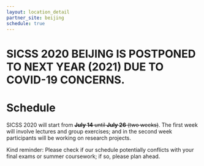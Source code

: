 ```yaml
---
layout: location_detail
partner_site: beijing
schedule: true
---
```


# SICSS 2020 BEIJING IS POSTPONED TO NEXT YEAR (2021) DUE TO COVID-19 CONCERNS.

# Schedule

SICSS 2020 will start from ~~**July 14** until **July 26** (two weeks)~~. The first week will involve lectures and group exercises; and in the second week participants will be working on research projects.

Kind reminder: Please check if our schedule potentially conflicts with your final exams or summer coursework; if so, please plan ahead.
